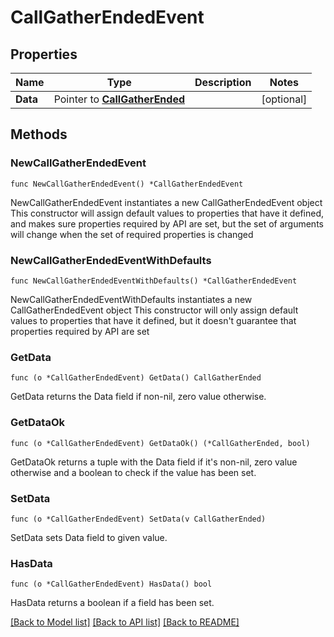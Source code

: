 # CallGatherEndedEvent

## Properties

Name | Type | Description | Notes
------------ | ------------- | ------------- | -------------
**Data** | Pointer to [**CallGatherEnded**](CallGatherEnded.md) |  | [optional] 

## Methods

### NewCallGatherEndedEvent

`func NewCallGatherEndedEvent() *CallGatherEndedEvent`

NewCallGatherEndedEvent instantiates a new CallGatherEndedEvent object
This constructor will assign default values to properties that have it defined,
and makes sure properties required by API are set, but the set of arguments
will change when the set of required properties is changed

### NewCallGatherEndedEventWithDefaults

`func NewCallGatherEndedEventWithDefaults() *CallGatherEndedEvent`

NewCallGatherEndedEventWithDefaults instantiates a new CallGatherEndedEvent object
This constructor will only assign default values to properties that have it defined,
but it doesn't guarantee that properties required by API are set

### GetData

`func (o *CallGatherEndedEvent) GetData() CallGatherEnded`

GetData returns the Data field if non-nil, zero value otherwise.

### GetDataOk

`func (o *CallGatherEndedEvent) GetDataOk() (*CallGatherEnded, bool)`

GetDataOk returns a tuple with the Data field if it's non-nil, zero value otherwise
and a boolean to check if the value has been set.

### SetData

`func (o *CallGatherEndedEvent) SetData(v CallGatherEnded)`

SetData sets Data field to given value.

### HasData

`func (o *CallGatherEndedEvent) HasData() bool`

HasData returns a boolean if a field has been set.


[[Back to Model list]](../README.md#documentation-for-models) [[Back to API list]](../README.md#documentation-for-api-endpoints) [[Back to README]](../README.md)


